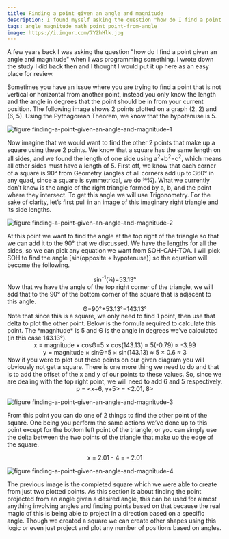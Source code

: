 ```yaml
---
title: Finding a point given an angle and magnitude
description: I found myself asking the question "how do I find a point given an angle and magnitude" once upon a time, so I wrote it down.
tags: angle magnitude math point point-from-angle
image: https://i.imgur.com/7YZhHlk.jpg
---
```


A few years back I was asking the question "how do I find a point given an angle and magnitude" when I was programming something. I wrote down the study I did back then and I thought I would put it up here as an easy place for review.

Sometimes you have an issue where you are trying to find a point that is not vertical or horizontal from another point, instead you only know the length and the angle in degrees that the point should be in from your current position. The following image shows 2 points plotted on a graph (2, 2) and (6, 5). Using the Pythagorean Theorem, we know that the hypotenuse is 5.

![figure finding-a-point-given-an-angle-and-magnitude-1](https://i.imgur.com/xF22sYA.jpg)

Now imagine that we would want to find the other 2 points that make up a square using these 2 points. We know that a square has the same length on all sides, and we found the length of one side using a<sup>2</sup>+b<sup>2</sup>=c<sup>2</sup>, which means all other sides must have a length of 5. First off, we know that each corner of a square is 90° from Geometry (angles of all corners add up to 360° in any quad, since a square is symmetrical, we do 360&frasl;4). What we currently don’t know is the angle of the right triangle formed by a, b, and the point where they intersect. To get this angle we will use Trigonometry. For the sake of clarity, let’s first pull in an image of this imaginary right triangle and its side lengths.

![figure finding-a-point-given-an-angle-and-magnitude-2](https://i.imgur.com/2zK1nKE.jpg)

At this point we want to find the angle at the top right of the triangle so that we can add it to the 90° that we discussed. We have the lengths for all the sides, so we can pick any equation we want from SOH-CAH-TOA. I will pick SOH to find the angle [sin(opposite ÷ hypotenuse)] so the equation will become the following.
<div align="center">sin<sup>-1</sup>(1&frasl;4)=53.13°</div>
Now that we have the angle of the top right corner of the triangle, we will add that to the 90° of the bottom corner of the square that is adjacent to this angle.
<div align="center">Θ=90°+53.13°=143.13°</div>
Note that since this is a square, we only need to find 1 point, then use that delta to plot the other point. Below is the formula required to calculate this point. The *magnitude* is 5 and Θ is the angle in degrees we’ve calculated (in this case 143.13°).
<div align="center">x = magnitude × cosΘ=5 × cos(143.13) ≈ 5(-0.79) ≈ -3.99</div>
<div align="center">y = magnitude × sinΘ=5 × sin(143.13) ≈ 5 × 0.6 ≈ 3</div>
Now if you were to plot out these points on our given diagram you will obviously not get a square. There is one more thing we need to do and that is to add the offset of the x and y of our points to these values. So, since we are dealing with the top right point, we will need to add 6 and 5 respectively.
<div align="center">p = &lt;x+6, y+5&gt; = &lt;2.01, 8&gt;</div>

![figure finding-a-point-given-an-angle-and-magnitude-3](https://i.imgur.com/OYA81n4.jpg)

From this point you can do one of 2 things to find the other point of the square. One being you perform the same actions we’ve done up to this point except for the bottom left point of the triangle, or you can simply use the delta between the two points of the triangle that make up the edge of the square.
<div align="center">x = 2.01 - 4 = - 2.01</div>

![figure finding-a-point-given-an-angle-and-magnitude-4](https://i.imgur.com/7YZhHlk.jpg)

The previous image is the completed square which we were able to create from just two plotted points. As this section is about finding the point projected from an angle given a desired angle, this can be used for almost anything involving angles and finding points based on that because the real magic of this is being able to project in a direction based on a specific angle. Though we created a square we can create other shapes using this logic or even just project and plot any number of positions based on angles.
